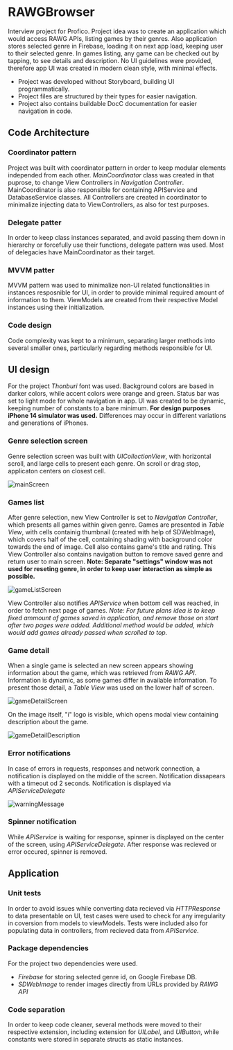 # RAWGBrowser
Interview project for Profico. Project idea was to create an application which would access RAWG APIs, listing games by their genres.
Also application stores selected genre in Firebase, loading it on next app load, keeping user to their selected genre.
In games listing, any game can be checked out by tapping, to see details and description.
No UI guidelines were provided, therefore app UI was created in modern clean style, with minimal effects.

* Project was developed without Storyboard, building UI programmatically.
* Project files are structured by their types for easier navigation.
* Project also contains buildable DocC documentation for easier navigation in code.

## Code Architecture

### Coordinator pattern
Project was built with coordinator pattern in order to keep modular elements independed from each other.
*MainCoordinator* class was created in that puprose, to change View Controllers in *Navigation Controller*.
MainCoordinator is also responsible for containing APIService and DatabaseService classes.
All Controllers are created in coordinator to minimalize injecting data to ViewControllers, as also for test purposes.

### Delegate patter
In order to keep class instances separated, and avoid passing them down in hierarchy or forcefully use their functions, delegate pattern was used.
Most of delegacies have MainCoordinator as their target.

### MVVM patter
MVVM pattern was used to minimalize non-UI related functionalities in instances resposnible for UI, in order to provide minimal required amount of information to them. ViewModels are created from their respective Model instances using their initialization.

### Code design
Code complexity was kept to a minimum, separating larger methods into several smaller ones, particularly regarding methods responsible for UI.

## UI design

For the project *Thonburi* font was used. Background colors are based in darker colors, while accent colors were orange and green.
Status bar was set to light mode for whole navigation in app. 
UI was created to be dynamic, keeping number of constants to a bare minimum.
**For design purposes iPhone 14 simulator was used.** Differences may occur in different variations and generations of iPhones.

### Genre selection screen

Genre selection screen was built with *UICollectionView*, with horizontal scroll, and large cells to present each genre. On scroll or drag stop, applicaton centers on closest cell. 

![mainScreen](https://user-images.githubusercontent.com/87969333/223737533-0e3541dd-45e3-4b6a-9c26-4759ea6fe1b6.png)

### Games list

After genre selection, new View Controller is set to *Navigation Controller*, which presents all games within given genre. 
Games are presented in *Table View*, with cells containig thumbnail (created with help of SDWebImage), which covers half of the cell,
containing shading with background color towards the end of image. Cell also contains game's title and rating.
This View Controller also contains navigation button to remove saved genre and return user to main screen.
**Note: Separate "settings" window was not used for reseting genre, in order to keep user interaction as simple as possible.**


![gameListScreen](https://user-images.githubusercontent.com/87969333/223739333-0a462f7e-cfd8-4e1b-8e3c-c6b236377dd7.png)

View Controller also notifies *APIService* when bottom cell was reached, in order to fetch next page of games. 
*Note: For future plans idea is to keep fixed ammount of games saved in application, and remove those on start after two pages were added. Additional method would be added, which would add games already passed when scrolled to top.*

### Game detail

When a single game is selected an new screen appears showing information about the game, which was retrieved from *RAWG API*.
Information is dynamic, as some games differ in available information. To present those detail, a *Table View* was used on the lower half of screen.

![gameDetailScreen](https://user-images.githubusercontent.com/87969333/223740843-1200e0f3-3f09-4f89-9f61-c4857743c64b.png)

On the image itself, "i" logo is visible, which opens modal view containing description about the game.

![gameDetailDescription](https://user-images.githubusercontent.com/87969333/223741376-d271cc86-9f93-4c7d-8a85-5967f5667253.png)

### Error notifications

In case of errors in requests, responses and network connection, a notification is displayed on the middle of the screen.
Notification dissapears with a timeout od 2 seconds. Notification is displayed via *APIServiceDelegate*

![warningMessage](https://user-images.githubusercontent.com/87969333/223741864-b39a3757-d048-4b1a-a0bf-4edfb0c1f6d6.png)

### Spinner notification

While *APIService* is waiting for response, spinner is displayed on the center of the screen, using *APIServiceDelegate*. After response was recieved or error occured, spinner is removed.

## Application

### Unit tests

In order to avoid issues while converting data recieved via *HTTPResponse* to data presentable on UI,
test cases were used to check for any irregularity in coversion from models to viewModels.
Tests were included also for populating data in controllers, from recieved data from *APIService*.

### Package dependencies

For the project two dependencies were used.

* *Firebase* for storing selected genre id, on Google Firebase DB.
* *SDWebImage* to render images directly from URLs provided by *RAWG API*

### Code separation

In order to keep code cleaner, several methods were moved to their respective extension, including extension for *UILabel*, and *UIButton*,
while constants were stored in separate structs as static instances.


